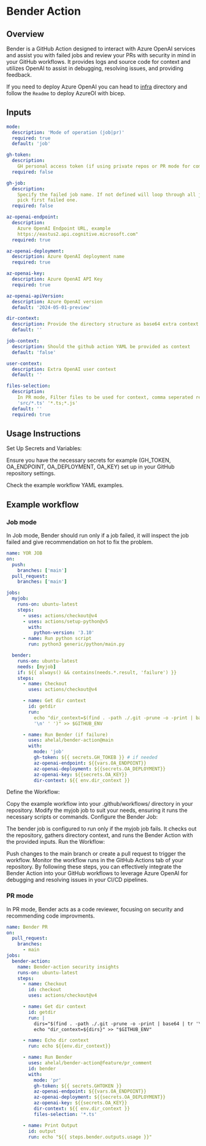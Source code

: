 # Bender Action

## Overview

Bender is a GitHub Action designed to interact with Azure OpenAI services and
assist you with failed jobs and review your PRs with security in mind in your
GitHub workflows. It provides logs and source code for context and utilizes
OpenAI to assist in debugging, resolving issues, and providing feedback.

If you need to deploy Azure OpenAI you can head to [infra](/infra) directory and
follow the `Readme` to deploy AzureOI with bicep.

## Inputs

```yml
mode:
  description: 'Mode of operation (job|pr)'
  required: true
  default: 'job'

gh-token:
  description:
    GH personal access token (if using private repos or PR mode for commenting
  required: false

gh-job:
  description:
    Specify the failed job name. If not defined will loop through all job and
    pick first failed one.
  required: false

az-openai-endpoint:
  description:
    Azure OpenAI Endpoint URL, example
    https://eastus2.api.cognitive.microsoft.com"
  required: true

az-openai-deployment:
  description: Azure OpenAI deployment name
  required: true

az-openai-key:
  description: Azure OpenAI API Key
  required: true

az-openai-apiVersion:
  description: Azure OpenAI version
  default: '2024-05-01-preview'

dir-context:
  description: Provide the directory structure as base64 extra context
  default: ''

job-context:
  description: Should the github action YAML be provided as context
  default: 'false'

user-context:
  description: Extra OpenAI user context
  default: ''

files-selection:
  description:
    In PR mode, Filter files to be used for context, comma seperated regex i.e.
    'src/*.ts' '*.ts;*.js'
  default: ''
  required: true
```

## Usage Instructions

Set Up Secrets and Variables:

Ensure you have the necessary secrets for example (GH_TOKEN, OA_ENDPOINT,
OA_DEPLOYMENT, OA_KEY) set up in your GitHub repository settings.

Check the example workflow YAML examples.

## Example workflow

### Job mode

In Job mode, Bender should run only if a job failed, it will inspect the job
failed and give recommendation on hot to fix the problem.

```YAML
name: YOR JOB
on:
  push:
    branches: ['main']
  pull_request:
    branches: ['main']

jobs:
  myjob:
    runs-on: ubuntu-latest
    steps:
      - uses: actions/checkout@v4
      - uses: actions/setup-python@v5
        with:
          python-version: '3.10'
      - name: Run python script
        run: python3 generic/python/main.py

  bender:
    runs-on: ubuntu-latest
    needs: [myjob]
    if: ${{ always() && contains(needs.*.result, 'failure') }}
    steps:
      - name: Checkout
        uses: actions/checkout@v4

      - name: Get dir context
        id: getdir
        run:
          echo "dir_context=$(find . -path ./.git -prune -o -print | base64 | tr
          '\n' ' ')" >> $GITHUB_ENV

      - name: Run Bender (if failure)
        uses: ahelal/bender-action@main
        with:
          mode: 'job'
          gh-token: ${{ secrets.GH_TOKEB }} # if needed
          az-openai-endpoint: ${{vars.OA_ENDPOINT}}
          az-openai-deployment: ${{secrets.OA_DEPLOYMENT}}
          az-openai-key: ${{secrets.OA_KEY}}
          dir-context: ${{ env.dir_context }}
```

Define the Workflow:

Copy the example workflow into your .github/workflows/ directory in your
repository. Modify the myjob job to suit your needs, ensuring it runs the
necessary scripts or commands. Configure the Bender Job:

The bender job is configured to run only if the myjob job fails. It checks out
the repository, gathers directory context, and runs the Bender Action with the
provided inputs. Run the Workflow:

Push changes to the main branch or create a pull request to trigger the
workflow. Monitor the workflow runs in the GitHub Actions tab of your
repository. By following these steps, you can effectively integrate the Bender
Action into your GitHub workflows to leverage Azure OpenAI for debugging and
resolving issues in your CI/CD pipelines.

### PR mode

In PR mode, Bender acts as a code reviewer, focusing on security and
recommending code improvments.

```YAML
name: Bender PR
on:
  pull_request:
    branches:
      - main
jobs:
  bender-action:
    name: Bender-action security insights
    runs-on: ubuntu-latest
    steps:
      - name: Checkout
        id: checkout
        uses: actions/checkout@v4

      - name: Get dir context
        id: getdir
        run: |
          dirs="$(find . -path ./.git -prune -o -print | base64 | tr '\n' ' ')"
          echo "dir_context=${dirs}" >> "$GITHUB_ENV"

      - name: Echo dir context
        run: echo ${{env.dir_context}}

      - name: Run Bender
        uses: ahelal/bender-action@feature/pr_comment
        id: bender
        with:
          mode: 'pr'
          gh-token: ${{ secrets.GHTOKEN }}
          az-openai-endpoint: ${{vars.OA_ENDPOINT}}
          az-openai-deployment: ${{secrets.OA_DEPLOYMENT}}
          az-openai-key: ${{secrets.OA_KEY}}
          dir-context: ${{ env.dir_context }}
          files-selection: '*.ts'

      - name: Print Output
        id: output
        run: echo "${{ steps.bender.outputs.usage }}"
```
